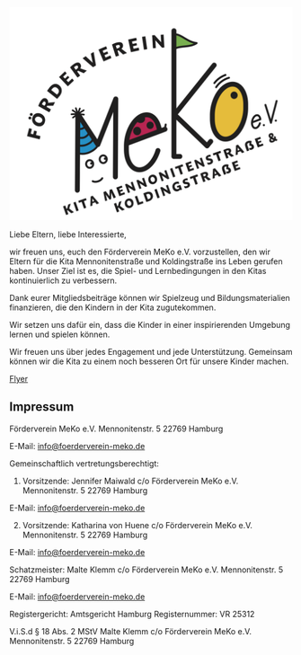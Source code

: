 ![Logo](logo.png)

Liebe Eltern,
liebe Interessierte,

wir freuen uns, euch den Förderverein MeKo e.V. vorzustellen, den wir Eltern für die Kita Mennonitenstraße und Koldingstraße ins Leben gerufen haben. Unser Ziel ist es, die Spiel- und Lernbedingungen in den Kitas kontinuierlich zu verbessern. 

Dank eurer Mitgliedsbeiträge können wir Spielzeug und Bildungsmaterialien finanzieren, die den Kindern in der Kita zugutekommen.

Wir setzen uns dafür ein, dass die Kinder in einer inspirierenden Umgebung lernen und spielen können.

Wir freuen uns über jedes Engagement und jede Unterstützung. Gemeinsam können wir die Kita zu einem noch besseren Ort für unsere Kinder machen.

[Flyer](MeKo_Flyer_06_dr.pdf)

## Impressum

Förderverein MeKo e.V.
Mennonitenstr. 5
22769 Hamburg

E-Mail: info@foerderverein-meko.de

Gemeinschaftlich
vertretungsberechtigt: 
1. Vorsitzende:
Jennifer Maiwald
c/o Förderverein MeKo e.V.
Mennonitenstr. 5
22769 Hamburg

E-Mail: info@foerderverein-meko.de

2. Vorsitzende:
Katharina von Huene
c/o Förderverein MeKo e.V.
Mennonitenstr. 5
22769 Hamburg

E-Mail: info@foerderverein-meko.de

Schatzmeister:
Malte Klemm
c/o Förderverein MeKo e.V.
Mennonitenstr. 5
22769 Hamburg

E-Mail: info@foerderverein-meko.de

Registergericht: Amtsgericht Hamburg
Registernummer: VR 25312

V.i.S.d § 18 Abs. 2 MStV
Malte Klemm
c/o Förderverein MeKo e.V.
Mennonitenstr. 5
22769 Hamburg
